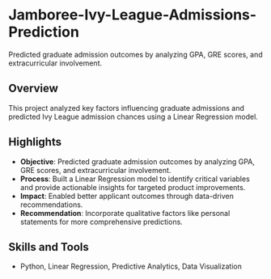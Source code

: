 # Jamboree-Ivy-League-Admissions-Prediction
Predicted graduate admission outcomes by analyzing GPA, GRE scores, and extracurricular involvement.

## Overview  
This project analyzed key factors influencing graduate admissions and predicted Ivy League admission chances using a Linear Regression model.  

## Highlights  
- **Objective**: Predicted graduate admission outcomes by analyzing GPA, GRE scores, and extracurricular involvement.  
- **Process**: Built a Linear Regression model to identify critical variables and provide actionable insights for targeted product improvements.  
- **Impact**: Enabled better applicant outcomes through data-driven recommendations.  
- **Recommendation**: Incorporate qualitative factors like personal statements for more comprehensive predictions.  

## Skills and Tools  
- Python, Linear Regression, Predictive Analytics, Data Visualization  

